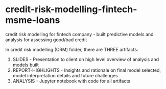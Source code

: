 # credit-risk-modelling-fintech-msme-loans
credit risk modelling for fintech company - built predictive models and analysis for assessing good/bad credit

In credit risk modelling (CRM) folder, there are THREE artifacts:
1. SLIDES - Presentation to client on high level overview of analysis and models built
2. REPORT-HIGHLIGHTS - Insights and rationale on final model selected, model interpretation details and future challenges
3. ANALYSIS - Jupyter notebook with code for all artifacts
